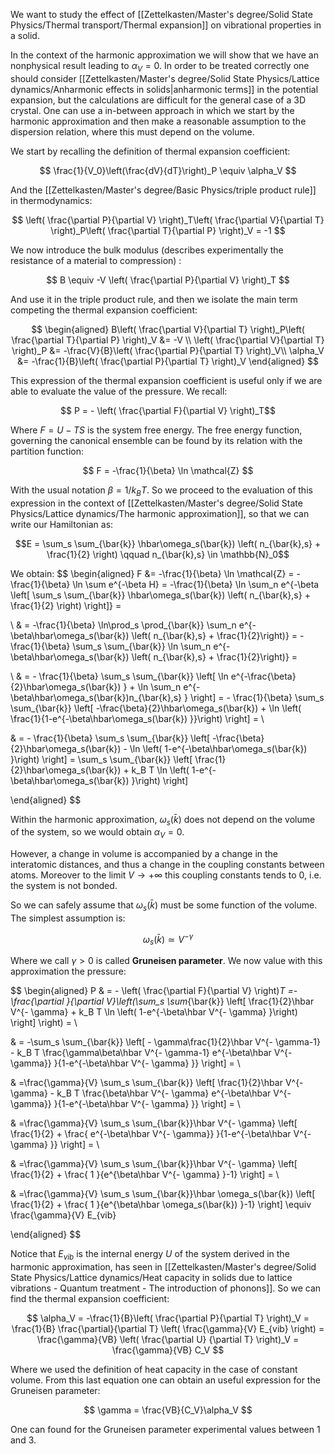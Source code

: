 We want to study the effect of [[Zettelkasten/Master's degree/Solid State Physics/Thermal transport/Thermal expansion]] on vibrational properties in a solid.

In the context of the harmonic approximation we will show that we have an nonphysical result leading to $\alpha_V=0$. 
In order to be treated correctly one should consider [[Zettelkasten/Master's degree/Solid State Physics/Lattice dynamics/Anharmonic effects in solids|anharmonic terms]] in the potential expansion, but the calculations are difficult for the general case of a 3D crystal. 
One can use a in-between approach in which we start by the harmonic approximation and then make a reasonable assumption to the dispersion relation, where this must depend on the volume.

We start by recalling the definition of thermal expansion coefficient:

$$ \frac{1}{V_0}\left(\frac{dV}{dT}\right)_P \equiv \alpha_V $$

And the [[Zettelkasten/Master's degree/Basic Physics/triple product rule]] in thermodynamics:

$$ \left( \frac{\partial P}{\partial V} \right)_T\left( \frac{\partial V}{\partial T} \right)_P\left( \frac{\partial T}{\partial P} \right)_V = -1 $$

We now introduce the bulk modulus (describes experimentally the resistance of a material to compression) :

$$ B \equiv -V \left( \frac{\partial P}{\partial V} \right)_T $$

And use it in the triple product rule, and then we isolate the main term competing the thermal expansion coefficient:

$$ \begin{aligned} 
 B\left( \frac{\partial V}{\partial T} \right)_P\left( \frac{\partial T}{\partial P} \right)_V &= -V \\
 \left( \frac{\partial V}{\partial T} \right)_P &= -\frac{V}{B}\left( \frac{\partial P}{\partial T} \right)_V\\
 \alpha_V &= -\frac{1}{B}\left( \frac{\partial P}{\partial T} \right)_V 
\end{aligned} $$

This expression of the thermal expansion coefficient is useful only if we are able to evaluate the value of the pressure.
We recall:

$$ P = - \left( \frac{\partial F}{\partial V} \right)_T$$

Where $F = U-TS$ is the system free energy. The free energy function, governing the canonical ensemble can be found by its relation with the partition function:

$$ F = -\frac{1}{\beta} \ln \mathcal{Z} $$

With the usual notation $\beta =1/k_B T$.
So we proceed to the evaluation of this expression in the context of [[Zettelkasten/Master's degree/Solid State Physics/Lattice dynamics/The harmonic approximation]], so that we can write our Hamiltonian as:

$$E = \sum_s \sum_{\bar{k}} \hbar\omega_s(\bar{k}) \left( n_{\bar{k},s} + \frac{1}{2} \right) \qquad n_{\bar{k},s} \in \mathbb{N}_0$$

We obtain:
 $$ \begin{aligned} F &= -\frac{1}{\beta} \ln \mathcal{Z} = -\frac{1}{\beta} \ln \sum e^{-\beta H} = -\frac{1}{\beta} \ln \sum_n e^{-\beta \left[ \sum_s \sum_{\bar{k}} \hbar\omega_s(\bar{k}) \left( n_{\bar{k},s} + \frac{1}{2} \right)  \right]} = 
 
 \\ & =  -\frac{1}{\beta} \ln\prod_s \prod_{\bar{k}} \sum_n e^{-\beta\hbar\omega_s(\bar{k}) \left( n_{\bar{k},s} + \frac{1}{2}\right)} = -  \frac{1}{\beta} \sum_s \sum_{\bar{k}} \ln \sum_n e^{-\beta\hbar\omega_s(\bar{k}) \left( n_{\bar{k},s} + \frac{1}{2}\right)} = 
 
 \\ & = -  \frac{1}{\beta} \sum_s \sum_{\bar{k}} \left[ \ln e^{-\frac{\beta}{2}\hbar\omega_s(\bar{k}) } + \ln \sum_n e^{-\beta\hbar\omega_s(\bar{k})n_{\bar{k},s} } \right] = -  \frac{1}{\beta} \sum_s \sum_{\bar{k}} \left[ -\frac{\beta}{2}\hbar\omega_s(\bar{k})  + \ln \left( \frac{1}{1-e^{-\beta\hbar\omega_s(\bar{k}) }}\right) \right] = \\ 

& = -  \frac{1}{\beta} \sum_s \sum_{\bar{k}} \left[ -\frac{\beta}{2}\hbar\omega_s(\bar{k})  - \ln \left( 1-e^{-\beta\hbar\omega_s(\bar{k}) }\right) \right] =  \sum_s \sum_{\bar{k}} \left[ \frac{1}{2}\hbar\omega_s(\bar{k})  + k_B T \ln \left( 1-e^{-\beta\hbar\omega_s(\bar{k}) }\right) \right]  
 
 \end{aligned} $$

Within the harmonic approximation, $\omega_s(\bar{k})$  does not depend on the volume of the system, so we would obtain $\alpha_V =0$.

However, a change in volume is accompanied by a change in the interatomic distances, and thus a change in the coupling constants between atoms.
Moreover to the limit $V\to +\infty$ this coupling constants tends to 0, i.e. the system is not bonded.

So we can safely assume that $\omega_s(\bar{k})$ must be some function of the volume.
The simplest assumption is:

$$\omega_s(\bar{k}) \simeq V^{- \gamma}$$

Where we call $\gamma > 0$ is called **Gruneisen parameter**.
We now value with this approximation the pressure:

$$ 
\begin{aligned}
P & = - \left( \frac{\partial F}{\partial V} \right)_T =-\frac{\partial }{\partial V}\left(\sum_s \sum_{\bar{k}} \left[ \frac{1}{2}\hbar V^{- \gamma}  + k_B T \ln \left( 1-e^{-\beta\hbar V^{- \gamma} }\right) \right]  \right) = \\ 

& = -\sum_s \sum_{\bar{k}} \left[ - \gamma\frac{1}{2}\hbar V^{- \gamma-1}  - k_B T \frac{\gamma\beta\hbar V^{- \gamma-1} e^{-\beta\hbar V^{- \gamma}} }{1-e^{-\beta\hbar V^{- \gamma} }} \right]  = \\

& =\frac{\gamma}{V} \sum_s \sum_{\bar{k}} \left[ \frac{1}{2}\hbar V^{- \gamma}  - k_B T \frac{\beta\hbar V^{- \gamma} e^{-\beta\hbar V^{- \gamma}} }{1-e^{-\beta\hbar V^{- \gamma} }} \right]  = \\

&  =\frac{\gamma}{V} \sum_s \sum_{\bar{k}}\hbar V^{- \gamma} \left[ \frac{1}{2} +  \frac{ e^{-\beta\hbar V^{- \gamma}} }{1-e^{-\beta\hbar V^{- \gamma} }} \right]  = \\

&  =\frac{\gamma}{V} \sum_s \sum_{\bar{k}}\hbar V^{- \gamma} \left[ \frac{1}{2} +  \frac{ 1 }{e^{\beta\hbar V^{- \gamma} }-1} \right]  = \\

&  =\frac{\gamma}{V} \sum_s \sum_{\bar{k}}\hbar \omega_s(\bar{k}) \left[ \frac{1}{2} +  \frac{ 1 }{e^{\beta\hbar \omega_s(\bar{k}) }-1} \right] \equiv \frac{\gamma}{V} E_{vib} 

\end{aligned}
$$

Notice that $E_{vib}$ is the internal energy $U$ of the system derived in the harmonic approximation, has seen in [[Zettelkasten/Master's degree/Solid State Physics/Lattice dynamics/Heat capacity in solids due to lattice vibrations - Quantum treatment - The introduction of phonons]].
So we can find the thermal expansion coefficient:

$$ \alpha_V = -\frac{1}{B}\left( \frac{\partial P}{\partial T} \right)_V = \frac{1}{B} \frac{\partial}{\partial T} \left( \frac{\gamma}{V} E_{vib} \right) =  \frac{\gamma}{VB} \left( \frac{\partial U} {\partial T} \right)_V =  \frac{\gamma}{VB} C_V $$

Where we used the definition of heat capacity in the case of constant volume.
From this last equation one can obtain an useful expression for the Gruneisen parameter:

$$ \gamma = \frac{VB}{C_V}\alpha_V $$

One can found for the Gruneisen parameter experimental values between 1 and 3.